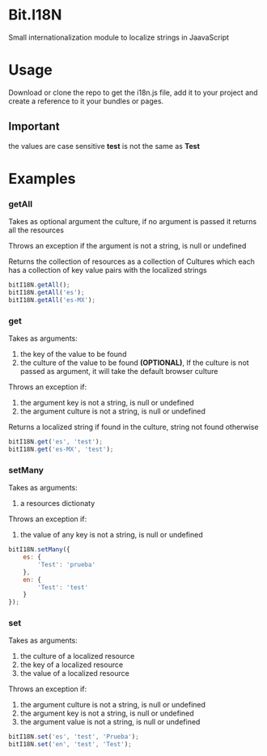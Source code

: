 # Bit.I18N
Small internationalization module to localize strings in JaavaScript

# Usage
Download or clone the repo to get the i18n.js file, add it to your project and create a reference to it your bundles or pages. 

## Important
the values are case sensitive __**t**est__ is not the same as __**T**est__

# Examples
### getAll
Takes as optional argument the culture, if no argument is passed it returns all the resources

Throws an exception if the argument is not a string, is null or undefined

Returns the collection of resources as a collection of Cultures which each has a collection of key value pairs with the localized strings
```javascript
bitI18N.getAll();
bitI18N.getAll('es');
bitI18N.getAll('es-MX');
```
### get
Takes as arguments:

  1. the key of the value to be found
  2. the culture of the value to be found __(OPTIONAL)__, If the culture is not passed as argument, it will take the default browser culture

Throws an exception if:

  1. the argument key is not a string, is null or undefined
  2. the argument culture is not a string, is null or undefined

Returns a localized string if found in the culture, string not found otherwise
```javascript
bitI18N.get('es', 'test');
bitI18N.get('es-MX', 'test');
```
### setMany
Takes as arguments:

  1. a resources dictionaty
 
Throws an exception if:

  1. the value of any key is not a string, is null or undefined

```javascript
bitI18N.setMany({
    es: {
        'Test': 'prueba'
    },
    en: {
        'Test': 'test'
    }
});
```
### set
Takes as arguments:

  1. the culture of a localized resource
  2. the key of a localized resource
  3. the value of a localized resource

Throws an exception if:
  
  1. the argument culture is not a string, is null or undefined
  2. the argument key is not a string, is null or undefined
  3. the argument value is not a string, is null or undefined 

```javascript
bitI18N.set('es', 'test', 'Prueba');
bitI18N.set('en', 'test', 'Test');
```